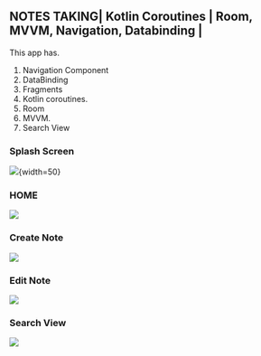 ## NOTES TAKING| Kotlin Coroutines | Room, MVVM, Navigation, Databinding | 

This app has.

1. Navigation Component
2. DataBinding
3. Fragments
4. Kotlin coroutines.
5. Room
6. MVVM.
7. Search View 


### Splash Screen
![](images/splashscreen.png){width=50}

### HOME 
![](images/homefragment.png)

### Create Note 
![](images/createnote.png)

### Edit Note
![](images/editfragment.png)


### Search View
![](images/searchview.png)

